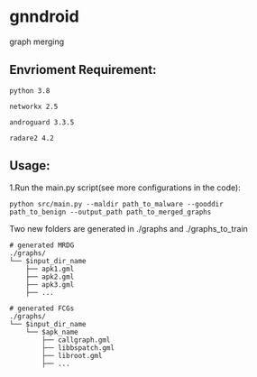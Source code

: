 # gnndroid
 graph merging

## Envrioment Requirement:

    python 3.8

    networkx 2.5

    androguard 3.3.5

    radare2 4.2

## Usage:
1.Run the main.py script(see more configurations in the code):
    
    python src/main.py --maldir path_to_malware --gooddir 
    path_to_benign --output_path path_to_merged_graphs

Two new folders are generated in ./graphs and ./graphs_to_train
    
    # generated MRDG
    ./graphs/
    └── $input_dir_name
        ├── apk1.gml
        ├── apk2.gml
        ├── apk3.gml
        ├── ...
                  
    # generated FCGs
    ./graphs/
    └── $input_dir_name
        └── $apk_name
            ├── callgraph.gml
            ├── libbspatch.gml
            ├── libroot.gml
            ├── ...
